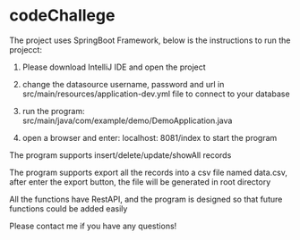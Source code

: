 # codeChallege
The project uses SpringBoot Framework, below is the instructions to run the projecct:

1. Please download IntelliJ IDE and open the project

2. change the datasource username, password and url in src/main/resources/application-dev.yml file to connect to your database

4. run the program: src/main/java/com/example/demo/DemoApplication.java

3. open a browser and enter: localhost: 8081/index to start the program

The program supports insert/delete/update/showAll records

The program supports export all the records into a csv file named data.csv, after enter the export button, the file will be generated in root directory

All the functions have RestAPI, and the program is designed so that future functions could be added easily

Please contact me if you have any questions!
